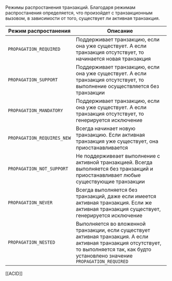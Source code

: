 Режимы распростанения транзакций.
Благодаря режимам распростанения определяется, что произойдет с транзакционным вызовом, в зависимости от того, существует ли активная транзакция.

| Режим распростанения       | Описание                                                                                                                                                             |
| -------------------------- | -------------------------------------------------------------------------------------------------------------------------------------------------------------------- |
| `PROPAGATION_REQUIRED`     | Поддерживает транзакцию, если она уже существует. А если транзакция отсутствует, то начинается новая транзакция                                                      |
| `PROPAGATION_SUPPORT`      | Поддерживает транзакцию, если она уже существует. А если транзакция отсутствует, то выполнение осуществляется без транзакции                                         |
| `PROPAGATION_MANDATORY`    | Поддерживает транзакцию, если она уже существует. А если транзакция отсутствует, то генерируется исключение                                                          |
| `PROPAGATION_REQUIRES_NEW` | Всегда начинает новую транзакцию. Если активная транзакция уже существует, она приостанавливается                                                                    |
| `PROPAGATION_NOT_SUPPORT`  | Не поддерживеает выполнение с активной транзакцией. Всегда выполняется без транзакций и приостанавливает любые существующие транзакции                               |
| `PROPAGATION_NEVER`        | Всегда выполняется без транзакций, даже если имеется активная транзакция. Если же активная транзакция существует, генерируется исключение                            |
| `PROPAGATION_NESTED`       | Выполняется во вложенной транзакции, если существует активная транзакция. А если активная транзакция отсутствует, то выполняется так, как будто установлено значение `PROPAGATION_REQUIRED` | 
[[ACID]]